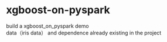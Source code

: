 # xgboost-on-pyspark
build a xgboost_on_pyspark demo  
data（iris data） and dependence already existing in the project  
